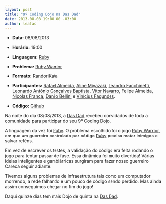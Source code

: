 ```yaml
---
layout: post
title: "9º Coding Dojo na Das Dad"
date: 2013-08-08 19:00:00 -03:00
author: leafac
---
```

+ **Data:** 08/08/2013
+ **Horário:** 19:00
+ **Linguagem:** [Ruby][1]
+ **Problema:** [Ruby Warrior][2]
+ **Formato:** RandoriKata
+ **Participantes:** [Rafael Almeida][3], [Aline Miyazaki][4],
  [Leandro Facchinetti][5], [Leonardo Antônio Gonçalves Baptista][6],
  [Vitor Navarro][7], Felipe Almeida, [Nicolas França][8], [Danilo Bellini][9]
  e [Vinícius Fagundes][10].

+ **Código:** [Github][11]

Na noite do dia 08/08/2013, a [Das Dad][12] recebeu convidados de toda a
comunidade para participar do seu 9º Coding Dojo.

A linguagem da vez foi [Ruby][13]. O problema escolhido foi o jogo
[Ruby Warrior][2], em que um guerreiro controlado por código [Ruby][13] precisa
matar inimigos e salvar reféns.

Em vez de escrever os testes, a validação do código era feita rodando o jogo
para tentar passar de fase. Essa dinâmica foi muito divertida! Várias ideias
inteligentes e gambiárricas surgiram para fazer nosso guerreiro Careca seguir
adiante.

Tivemos alguns problemas de infraestrutura tais como um computador morrendo,
a rede falhando e um pouco de código sendo perdido. Mas ainda assim conseguimos
chegar no fim do jogo!

Daqui quinze dias tem mais Dojo de quinta na [Das Dad][14].


[1]: http://www.ruby-lang.org/en/
[2]: https://www.bloc.io/ruby-warrior
[3]: https://github.com/stupied4ever
[4]: https://github.com/linezcl
[5]: https://github.com/leafac
[6]: https://github.com/leonardoobaptistaa
[7]: https://github.com/vnavarro
[8]: https://github.com/nicolasfranca
[9]: https://github.com/danilobellini
[10]: mailto:viniciusdfagundes@gmail.com
[11]: https://github.com/Dojo-SP/Dojos-Das-Dad
[12]: http://dasdad.com.br/
[13]: http://www.ruby-lang.org/en/
[14]: http://dasdad.com.br/

